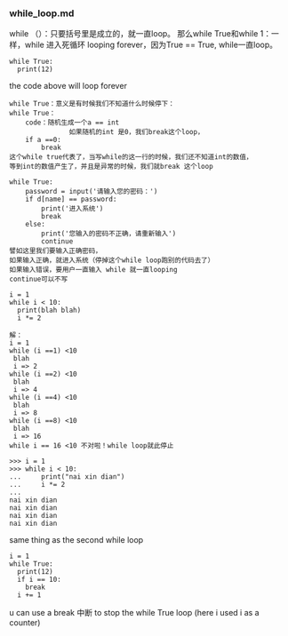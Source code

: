 ### while_loop.md
while （）：只要括号里是成立的，就一直loop。
那么while True和while 1：一样，while 进入死循环 looping forever，因为True == True, while一直loop。
```
while True:
  print(12)
```
the code above will loop forever
```
while True：意义是有时候我们不知道什么时候停下：
while True：
    code：随机生成一个a == int
               如果随机的int 是0，我们break这个loop，
    if a ==0:
        break
这个while true代表了，当写while的这一行的时候，我们还不知道int的数值，
等到int的数值产生了，并且是异常的时候，我们就break 这个loop
```
```
while True:
    password = input('请输入您的密码：')
    if d[name] == password:
        print('进入系统')
        break
    else:
        print('您输入的密码不正确，请重新输入')
        continue
譬如这里我们要输入正确密码，
如果输入正确，就进入系统（停掉这个while loop跑别的代码去了）
如果输入错误，要用户一直输入 while 就一直looping
continue可以不写        
```
```
i = 1
while i < 10:
  print(blah blah)
  i *= 2
  
解：
i = 1
while (i ==1) <10
 blah 
 i => 2
while (i ==2) <10
 blah
 i => 4
while (i ==4) <10
 blah
 i => 8
while (i ==8) <10
 blah
 i => 16
while i == 16 <10 不对啦！while loop就此停止

>>> i = 1
>>> while i < 10:
...     print("nai xin dian")
...     i *= 2
...
nai xin dian
nai xin dian
nai xin dian
nai xin dian
```
same thing as the second while loop 



```
i = 1
while True:
  print(12)
  if i == 10:
    break
  i += 1
```
u can use a break 中断 to stop the while True loop
(here i used i as a counter)
